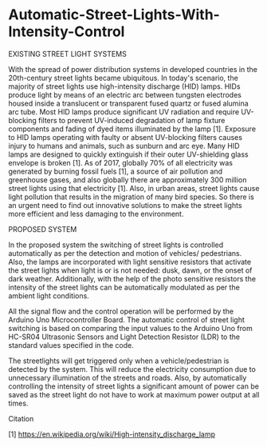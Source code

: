 # Automatic-Street-Lights-With-Intensity-Control
EXISTING STREET LIGHT SYSTEMS

With the spread of power distribution systems in developed countries in the 20th-century street lights became ubiquitous. In today's scenario, the majority of street lights use high-intensity discharge (HID) lamps. HIDs produce light by means of an electric arc between tungsten electrodes housed inside a translucent or transparent fused quartz or fused alumina arc tube. Most HID lamps produce significant UV radiation and require UV-blocking filters to prevent UV-induced degradation of lamp fixture components and fading of dyed items illuminated by the lamp [1]. Exposure to HID lamps operating with faulty or absent UV-blocking filters causes injury to humans and animals, such as sunburn and arc eye. Many HID lamps are designed to quickly extinguish if their outer UV-shielding glass envelope is broken [1]. As of 2017, globally 70% of all electricity was generated by burning fossil fuels [1], a source of air pollution and greenhouse gases, and also globally there are approximately 300 million street lights using that electricity [1]. Also, in urban areas, street lights cause light pollution that results in the migration of many bird species. So there is an urgent need to find out innovative solutions to make the street lights more efficient and less damaging to the environment.

PROPOSED SYSTEM

In the proposed system the switching of street lights is controlled automatically as per the detection and motion of vehicles/ pedestrians. Also, the lamps are incorporated with light sensitive resistors that activate the street lights when light is or is not needed: dusk, dawn, or the onset of dark weather. Additionally, with the help of the photo sensitive resistors the intensity of the street lights can be automatically modulated as per the ambient light conditions. 

All the signal flow and the control operation will be performed by the Arduino Uno Microcontroller Board. The automatic control of street light switching is based on comparing the input values to the Arduino Uno from HC-SR04 Ultrasonic Sensors and Light Detection Resistor (LDR) to the standard values specified in the code.

The streetlights will get triggered only when a vehicle/pedestrian is detected by the system.  This will reduce the electricity consumption due to unnecessary illumination of the streets and roads. Also, by automatically controlling the intensity of street lights a significant amount of power can be saved as the street light do not have to work at maximum power output at all times.

Citation

[1]  https://en.wikipedia.org/wiki/High-intensity_discharge_lamp


